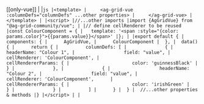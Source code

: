 [[only-vue]]
|
|```js
|<template>
|     <ag-grid-vue :columnDefs="columnDefs" ...other properties>
|     </ag-grid-vue>
|</template>
|
|<script>
|//...other imports
|import {AgGridVue} from "@ag-grid-community/vue";
|
|// define cellRenderer to be reused
|const ColourComponent = {
|   template: '<span :style="{color: params.color}">{{params.value}}</span>'
|};
|
|export default {
|  components: {
|      AgGridVue,
|      ColourComponent
|  },
|  data() {
|      return {
|          columnDefs: [
|              {
|                  headerName: "Colour 1",
|                  field: "value",
|                  cellRenderer: 'ColourComponent',
|                  cellRendererParams: {
|                       color: 'guinnessBlack'
|                  }
|              },
|              {
|                  headerName: "Colour 2",
|                  field: "value",
|                  cellRenderer: 'ColourComponent',     
|                  cellRendererParams: {
|                       color: 'irishGreen'
|                  }
|              }
|          ]
|      }
|  }
|  //...other properties & methods
|}
|</script>
|
|```
